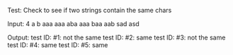 Test: Check to see if two strings contain the same chars

Input:
4
a b
aaa aaa
aba aaa
baa aab
sad asd

Output:
test ID: #1: not the same
test ID: #2: same
test ID: #3: not the same
test ID: #4: same
test ID: #5: same